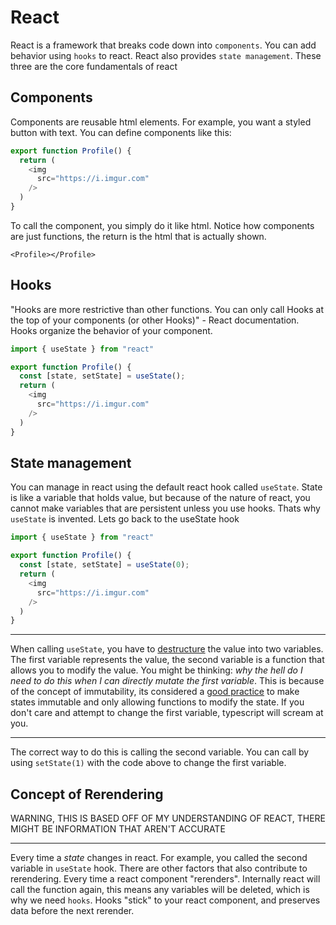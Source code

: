 # React
React is a framework that breaks code down into `components`. You can add behavior using `hooks` to react. React also provides `state management`. These three are the core fundamentals of react

## Components
Components are reusable html elements. For example, you want a styled button with text. You can define components like this:
```ts
export function Profile() {
  return (
    <img
      src="https://i.imgur.com"
    />
  )
}
```
To call the component, you simply do it like html. Notice how components are just functions, the return is the html that is actually shown. 
```tsx
<Profile></Profile>
```

## Hooks
"Hooks are more restrictive than other functions. You can only call Hooks at the top of your components (or other Hooks)" - React documentation. Hooks organize the behavior of your component. 
```ts
import { useState } from "react"

export function Profile() {
  const [state, setState] = useState();
  return (
    <img
      src="https://i.imgur.com"
    />
  )
}
```

## State management
You can manage in react using the default react hook called `useState`. State is like a variable that holds value, but because of the nature of react, you cannot make variables that are persistent unless you use hooks. Thats why `useState` is invented. Lets go back to the useState hook
```ts
import { useState } from "react"

export function Profile() {
  const [state, setState] = useState(0);
  return (
    <img
      src="https://i.imgur.com"
    />
  )
}
```

---

When calling `useState`, you have to [destructure](https://developer.mozilla.org/en-US/docs/Web/JavaScript/Reference/Operators/Destructuring_assignment) the value into two variables. The first variable represents the value, the second variable is a function that allows you to modify the value. You might be thinking: *why the hell do I need to do this when I can directly mutate the first variable*. This is because of the concept of immutability, its considered a [good practice](https://medium.com/@fortune.nwuneke/immutable-state-updates-in-javascript-b1ae93a1c8d6) to make states immutable and only allowing functions to modify the state. If you don't care and attempt to change the first variable, typescript will scream at you. 

---

The correct way to do this is calling the second variable. You can call by using `setState(1)` with the code above to change the first variable. 

## Concept of Rerendering

WARNING, THIS IS BASED OFF OF MY UNDERSTANDING OF REACT, THERE MIGHT BE INFORMATION THAT AREN'T ACCURATE

---

Every time a *state* changes in react. For example, you called the second variable in `useState` hook. There are other factors that also contribute to rerendering. Every time a react component "rerenders". Internally react will call the function again, this means any variables will be deleted, which is why we need `hooks`. Hooks "stick" to your react component, and preserves data before the next rerender. 